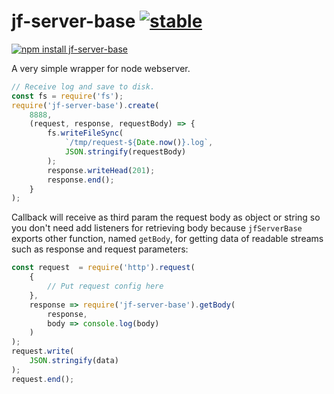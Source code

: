 # jf-server-base [![stable](http://badges.github.io/stability-badges/dist/stable.svg)](http://github.com/badges/stability-badges)

[![npm install jf-server-base](https://nodei.co/npm/jf-server-base.png?compact=true)](https://npmjs.org/package/jf-server-base/)

A very simple wrapper for node webserver.

```js
// Receive log and save to disk.
const fs = require('fs');
require('jf-server-base').create(
    8888,
    (request, response, requestBody) => {
        fs.writeFileSync(
            `/tmp/request-${Date.now()}.log`, 
            JSON.stringify(requestBody)
        );
        response.writeHead(201);
        response.end();
    }
);
```

Callback will receive as third param the request body as object or string so you don't
need add listeners for retrieving body because `jfServerBase` exports other function, 
named `getBody`, for getting data of readable streams such as response and request 
parameters:

```js
const request  = require('http').request(
    {
        // Put request config here
    },
    response => require('jf-server-base').getBody(
        response,
        body => console.log(body)
    )
);
request.write(
    JSON.stringify(data)
);
request.end();
```
